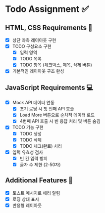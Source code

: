 # Todo Assignment ✅

## HTML, CSS Requirements 🎨
- [x] 상단 좌측 레이아웃 구현
- [x] TODO 구성요소 구현
  - [x] 입력 영역
  - [x] TODO 목록
  - [x] TODO 항목 (체크박스, 제목, 삭제 버튼)
- [x] 기본적인 레이아웃 구조 완성

## JavaScript Requirements 💻
- [x] Mock API 데이터 연동
  - [x] 초기 로딩 시 첫 번째 API 호출
  - [x] Load More 버튼으로 순차적 데이터 로드
  - [x] 4번째 API 호출 시 빈 응답 처리 및 버튼 숨김
- [x] TODO 기능 구현
  - [x] TODO 생성
  - [x] TODO 삭제
  - [x] TODO 체크(완료) 처리
- [x] 입력 유효성 검사
  - [x] 빈 칸 입력 방지
  - [x] 글자 수 제한 (2-50자)

## Additional Features 🌟
- [x] 토스트 메시지로 에러 알림
- [x] 로딩 상태 표시
- [x] 반응형 레이아웃
